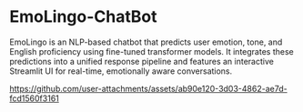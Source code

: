 # EmoLingo-ChatBot
EmoLingo is an NLP-based chatbot that predicts user emotion, tone, and English proficiency using fine-tuned transformer models. It integrates these predictions into a unified response pipeline and features an interactive Streamlit UI for real-time, emotionally aware conversations.



https://github.com/user-attachments/assets/ab90e120-3d03-4862-ae7d-fcd1560f3161

